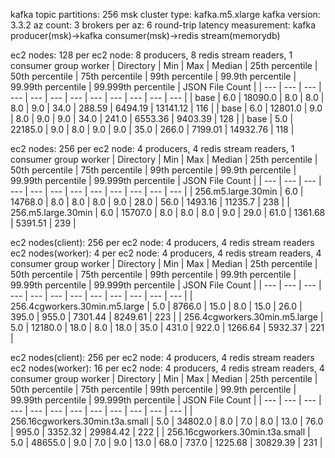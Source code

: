 kafka topic partitions: 256
msk cluster type: kafka.m5.xlarge
kafka version: 3.3.2
az count: 3
brokers per az: 6
round-trip latency measurement: kafka producer(msk)->kafka consumer(msk)->redis stream(memorydb)


ec2 nodes: 128
per ec2 node: 8 producers, 8 redis stream readers, 1 consumer group worker
| Directory | Min | Max | Median | 25th percentile | 50th percentile | 75th percentile | 99th percentile | 99.9th percentile | 99.99th percentile | 99.999th percentile | JSON File Count |
| --- | --- | --- | --- | --- | --- | --- | --- | --- | --- | --- | --- |
| base | 6.0 | 18090.0 | 8.0 | 8.0 | 8.0 | 9.0 | 34.0 | 288.59 | 6494.19 | 13141.12 | 116 |
| base | 6.0 | 12801.0 | 9.0 | 8.0 | 9.0 | 9.0 | 34.0 | 241.0 | 6553.36 | 9403.39 | 128 |
| base | 5.0 | 22185.0 | 9.0 | 8.0 | 9.0 | 9.0 | 35.0 | 266.0 | 7199.01 | 14932.76 | 118 |

ec2 nodes: 256
per ec2 node: 4 producers, 4 redis stream readers, 1 consumer group worker
| Directory | Min | Max | Median | 25th percentile | 50th percentile | 75th percentile | 99th percentile | 99.9th percentile | 99.99th percentile | 99.999th percentile | JSON File Count |
| --- | --- | --- | --- | --- | --- | --- | --- | --- | --- | --- | --- |
| 256.m5.large.30min | 6.0 | 14768.0 | 8.0 | 8.0 | 8.0 | 9.0 | 28.0 | 56.0 | 1493.16 | 11235.7 | 238 |
| 256.m5.large.30min | 6.0 | 15707.0 | 8.0 | 8.0 | 8.0 | 9.0 | 29.0 | 61.0 | 1361.68 | 5391.51 | 239 |


ec2 nodes(client): 256
per ec2 node: 4 producers, 4 redis stream readers
ec2 nodes(worker): 4
per ec2 node: 4 producers, 4 redis stream readers, 4 consumer group worker
| Directory | Min | Max | Median | 25th percentile | 50th percentile | 75th percentile | 99th percentile | 99.9th percentile | 99.99th percentile | 99.999th percentile | JSON File Count |
| --- | --- | --- | --- | --- | --- | --- | --- | --- | --- | --- | --- |
| 256.4cgworkers.30min.m5.large | 5.0 | 8766.0 | 15.0 | 8.0 | 15.0 | 26.0 | 395.0 | 955.0 | 7301.44 | 8249.61 | 223 |
| 256.4cgworkers.30min.m5.large | 5.0 | 12180.0 | 18.0 | 8.0 | 18.0 | 35.0 | 431.0 | 922.0 | 1266.64 | 5932.37 | 221 |


ec2 nodes(client): 256
per ec2 node: 4 producers, 4 redis stream readers
ec2 nodes(worker): 16
per ec2 node: 4 producers, 4 redis stream readers, 4 consumer group worker
| Directory | Min | Max | Median | 25th percentile | 50th percentile | 75th percentile | 99th percentile | 99.9th percentile | 99.99th percentile | 99.999th percentile | JSON File Count |
| --- | --- | --- | --- | --- | --- | --- | --- | --- | --- | --- | --- |
| 256.16cgworkers.30min.t3a.small | 5.0 | 34802.0 | 8.0 | 7.0 | 8.0 | 13.0 | 76.0 | 995.0 | 3352.32 | 29984.42 | 222 |
| 256.16cgworkers.30min.t3a.small | 5.0 | 48655.0 | 9.0 | 7.0 | 9.0 | 13.0 | 68.0 | 737.0 | 1225.68 | 30829.39 | 231 |


